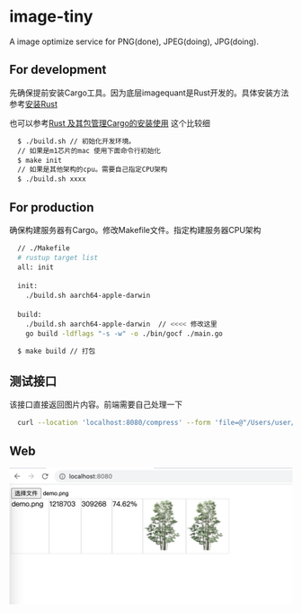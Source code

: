 # image-tiny
A image optimize service for PNG(done), JPEG(doing), JPG(doing).

## For development
先确保提前安装Cargo工具。因为底层imagequant是Rust开发的。具体安装方法参考[安装Rust](https://www.rust-lang.org/zh-CN/tools/install)

也可以参考[Rust 及其包管理Cargo的安装使用](https://www.cnblogs.com/yucloud/p/rust_cargo.html) 这个比较细

```sh
  $ ./build.sh // 初始化开发环境。
  // 如果是m1芯片的mac 使用下面命令行初始化
  $ make init
  // 如果是其他架构的cpu。需要自己指定CPU架构
  $ ./build.sh xxxx
```

## For production
确保构建服务器有Cargo。修改Makefile文件。指定构建服务器CPU架构
```sh
  // ./Makefile
  # rustup target list
  all: init

  init:
    ./build.sh aarch64-apple-darwin 

  build:
    ./build.sh aarch64-apple-darwin  // <<<< 修改这里
    go build -ldflags "-s -w" -o ./bin/gocf ./main.go 
```

```sh
  $ make build // 打包
```

## 测试接口
该接口直接返回图片内容。前端需要自己处理一下
```sh
  curl --location 'localhost:8080/compress' --form 'file=@"/Users/user/Documents/WorkDocs/image-tiny/demo.png"'
```

## Web
![](./demo.png)